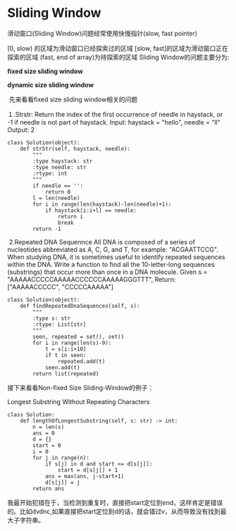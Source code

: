 ---
---
# **Sliding Window**

滑动窗口(Sliding Window)问题经常使用快慢指针(slow, fast pointer)

[0, slow) 的区域为滑动窗口已经探索过的区域
[slow, fast]的区域为滑动窗口正在探索的区域
(fast, end of array)为待探索的区域
Sliding Window的问题主要分为:

**fixed size sliding window**

**dynamic size sliding window**


 先来看看fixed size sliding window相关的问题

１.Strstr:
Return the index of the first occurrence of needle in haystack, or -1 if needle is not part of haystack.
Input: haystack = "hello", needle = "ll"
Output: 2


```
class Solution(object):
    def strStr(self, haystack, needle):
        """
        :type haystack: str
        :type needle: str
        :rtype: int
        """
        if needle == '':
            return 0
        l = len(needle)
        for i in range(len(haystack)-len(needle)+1):
            if haystack[i:i+l] == needle:
                return i
                break
        return -1
```
 2.Repeated DNA Sequennce
All DNA is composed of a series of nucleotides abbreviated as A, C, G, and T, for example: "ACGAATTCCG". When studying DNA, it is sometimes useful to identify repeated sequences within the DNA.
Write a function to find all the 10-letter-long sequences (substrings) that occur more than once in a DNA molecule.
Given s = "AAAAACCCCCAAAAACCCCCCAAAAAGGGTTT",
Return:
["AAAAACCCCC", "CCCCCAAAAA"]
```
class Solution(object):
    def findRepeatedDnaSequences(self, s):
        """
        :type s: str
        :rtype: List[str]
        """
        seen, repeated = set(), set()
        for i in range(len(s)-9):
            t = s[i:i+10]
            if t in seen:
                repeated.add(t)
            seen.add(t)
        return list(repeated)
```
接下来看看Non-fixed Size Sliding-Window的例子：

Longest Substring Without Repeating Characters
```
class Solution:
    def lengthOfLongestSubstring(self, s: str) -> int:
        n = len(s)
        ans = 0
        d = {}
        start = 0
        i = 0
        for j in range(n):
            if s[j] in d and start <= d[s[j]]:
                start = d[s[j]] + 1
            ans = max(ans, j-start+1)
            d[s[j]] = j
        return ans
```
我最开始犯错在于，当检测到重复时，直接把start定位到end，这样肯定是错误的。比如dvdnc,如果直接把start定位到d的话，就会错过v，从而导致没有找到最大子字符串。




